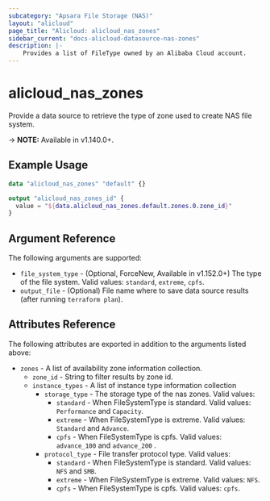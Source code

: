 ```yaml
---
subcategory: "Apsara File Storage (NAS)"
layout: "alicloud"
page_title: "Alicloud: alicloud_nas_zones"
sidebar_current: "docs-alicloud-datasource-nas-zones"
description: |-
    Provides a list of FileType owned by an Alibaba Cloud account.
---
```


# alicloud\_nas_zones

Provide  a data source to retrieve the type of zone used to create NAS file system.

-> **NOTE:** Available in v1.140.0+.

## Example Usage

```terraform
data "alicloud_nas_zones" "default" {}

output "alicloud_nas_zones_id" {
  value = "${data.alicloud_nas_zones.default.zones.0.zone_id}"
}
```

## Argument Reference

The following arguments are supported:

* `file_system_type` - (Optional, ForceNew, Available in v1.152.0+) The type of the file system.  Valid values: `standard`, `extreme`, `cpfs`.
* `output_file` - (Optional) File name where to save data source results (after running `terraform plan`).

## Attributes Reference

The following attributes are exported in addition to the arguments listed above:

* `zones` - A list of availability zone information collection.
    * `zone_id` - String to filter results by zone id.
    * `instance_types` - A list of instance type information collection
        * `storage_type` - The storage type of the nas zones. Valid values:
          * `standard` - When FileSystemType is standard. Valid values: `Performance` and `Capacity`.
          * `extreme` - When FileSystemType is extreme. Valid values: `Standard` and `Advance`.
          * `cpfs` - When FileSystemType is cpfs. Valid values: `advance_100` and `advance_200` .
        * `protocol_type` - File transfer protocol type. Valid values:
          * `standard` - When FileSystemType is standard. Valid values: `NFS` and `SMB`.
          * `extreme` - When FileSystemType is extreme. Valid values: `NFS`.
          * `cpfs` - When FileSystemType is cpfs. Valid values: `cpfs`.
          
